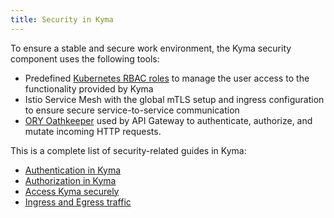 ```yaml
---
title: Security in Kyma
---
```


To ensure a stable and secure work environment, the Kyma security component uses the following tools:

- Predefined [Kubernetes RBAC roles](https://kubernetes.io/docs/reference/access-authn-authz/rbac/) to manage the user access to the functionality provided by Kyma
- Istio Service Mesh with the global mTLS setup and ingress configuration to ensure secure service-to-service communication
- [ORY Oathkeeper](https://www.ory.sh/oathkeeper/docs/) used by API Gateway to authenticate, authorize, and mutate incoming HTTP requests.

This is a complete list of security-related guides in Kyma:

* [Authentication in Kyma](sec-01-authentication-in-kyma.md)
* [Authorization in Kyma](sec-02-authorization-in-kyma.md)
* [Access Kyma securely](sec-03-access-kyma.md)
* [Ingress and Egress traffic](https://kyma-project.io/#/istio/user/02-operation-guides/security/02-10-ingress-egress-traffic)